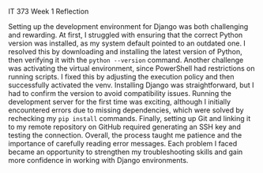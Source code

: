 IT 373 Week 1 Reflection

Setting up the development environment for Django was both challenging and rewarding. At first, I struggled with ensuring that the correct Python version was installed, as my system default pointed to an outdated one. I resolved this by downloading and installing the latest version of Python, then verifying it with the `python --version` command. Another challenge was activating the virtual environment, since PowerShell had restrictions on running scripts. I fixed this by adjusting the execution policy and then successfully activated the venv. Installing Django was straightforward, but I had to confirm the version to avoid compatibility issues. Running the development server for the first time was exciting, although I initially encountered errors due to missing dependencies, which were solved by rechecking my `pip install` commands. Finally, setting up Git and linking it to my remote repository on GitHub required generating an SSH key and testing the connection. Overall, the process taught me patience and the importance of carefully reading error messages. Each problem I faced became an opportunity to strengthen my troubleshooting skills and gain more confidence in working with Django environments.